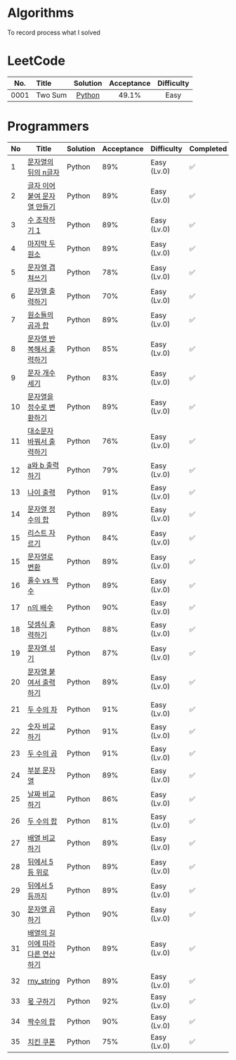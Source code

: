 # Algorithms
To record process what I solved




<!--
 - [X] Summary

|    |  Easy  |  Medium  |  Hard |  Total |
|:--------:|:--------:|:--------:|:--------:|:--------:|
|Optimizing|31|78|43|152|
|Accepted|**287**|**484**|**142**|**913**|
|Total|600|1305|539|2444|
|Perfection Rate|89.2%|83.9%|69.7%|83.4%|
|Completion Rate|47.8%|37.1%|26.3%|37.4%|


| Task 1       | :negative_squared_cross_mark:      |
| Task 2       | :x:|
| Task 3       | :white_check_mark:       |
| Task 3       | :heavy_check_mark:       |
-->

# LeetCode
| No.    |  Title  |  Solution  |  Acceptance |  Difficulty |
|:--------:|:--------------------------------------------------------------|:--------:|:--------:|:--------:|
|0001|Two Sum|[Python](https://github.com/halfrost/LeetCode-Go/tree/master/leetcode/0001.Two-Sum)|49.1%|Easy|



# Programmers
| No | Title | Solution | Acceptance | Difficulty | Completed          |
| -- | ----- | -------- | ---------- | ---------- | ------------------ |
| 1  |[문자열의 뒤의 n글자](https://school.programmers.co.kr/learn/courses/30/lessons/181910)| Python    | 89% | Easy (Lv.0)       | :white_check_mark: |
| 2  |[글자 이어 붙여 문자열 만들기](https://school.programmers.co.kr/learn/courses/30/lessons/181915)| Python    | 89% | Easy (Lv.0)       | :white_check_mark: |
| 3  |[수 조작하기 1](https://school.programmers.co.kr/learn/courses/30/lessons/181926)| Python    | 89% | Easy (Lv.0)       | :white_check_mark: |
| 4  |[마지막 두 원소](https://school.programmers.co.kr/learn/courses/30/lessons/181927)| Python    | 89% | Easy (Lv.0)       | :white_check_mark: |
| 5  |[문자열 겹쳐쓰기](https://school.programmers.co.kr/learn/courses/30/lessons/181943)| Python    | 78% | Easy (Lv.0)       | :white_check_mark: |
| 6  |[문자열 출력하기](https://school.programmers.co.kr/learn/courses/30/lessons/181952)| Python    | 70% | Easy (Lv.0)       | :white_check_mark: |
| 7  |[원소들의 곱과 합](https://school.programmers.co.kr/learn/courses/30/lessons/181929)| Python    | 89% | Easy (Lv.0)       | :white_check_mark: |
| 8  |[문자열 반복해서 출력하기](https://school.programmers.co.kr/learn/courses/30/lessons/181950)| Python    | 85% | Easy (Lv.0)       | :white_check_mark: |
| 9  |[문자 개수 세기](https://school.programmers.co.kr/learn/courses/30/lessons/181902)| Python    | 83% | Easy (Lv.0)       | :white_check_mark: |
| 10 |[문자열을 정수로 변환하기](https://school.programmers.co.kr/learn/courses/30/lessons/181848)| Python    | 89% | Easy (Lv.0)       | :white_check_mark: |
| 11 |[대소문자 바꿔서 출력하기](https://school.programmers.co.kr/learn/courses/30/lessons/181949)| Python    | 76% | Easy (Lv.0)       | :white_check_mark: |
| 12 |[a와 b 출력하기](https://school.programmers.co.kr/learn/courses/30/lessons/181951)| Python    | 79% | Easy (Lv.0)       | :white_check_mark: |
| 13 |[나이 출력](https://school.programmers.co.kr/learn/courses/30/lessons/120820)| Python    | 91% | Easy (Lv.0)      | :white_check_mark: |
| 14 |[문자열 정수의 합](https://school.programmers.co.kr/learn/courses/30/lessons/181849)| Python    | 89% | Easy (Lv.0)      | :white_check_mark: |
| 15 |[리스트 자르기](https://school.programmers.co.kr/learn/courses/30/lessons/181897)| Python    | 84% | Easy (Lv.0)      | :white_check_mark: |
| 15 |[문자열로 변환](https://school.programmers.co.kr/learn/courses/30/lessons/181845)| Python    | 89% | Easy (Lv.0)      | :white_check_mark: |
| 16 |[홀수 vs 짝수](https://school.programmers.co.kr/learn/courses/30/lessons/181887)| Python    | 89% | Easy (Lv.0)      | :white_check_mark: |
| 17 |[n의 배수](https://school.programmers.co.kr/learn/courses/30/lessons/181937)| Python    | 90% | Easy (Lv.0)      | :white_check_mark: |
| 18 |[덧셈식 출력하기](https://school.programmers.co.kr/learn/courses/30/lessons/181947)| Python    | 88% | Easy (Lv.0)      | :white_check_mark: |
| 19 |[문자열 섞기](https://school.programmers.co.kr/learn/courses/30/lessons/181942)| Python    | 87% | Easy (Lv.0)      | :white_check_mark: |
| 20 |[문자열 붙여서 출력하기](https://school.programmers.co.kr/learn/courses/30/lessons/181946)| Python    | 89% | Easy (Lv.0)      | :white_check_mark: |
| 21 |[두 수의 차](https://school.programmers.co.kr/learn/courses/30/lessons/120803)| Python    | 91% | Easy (Lv.0)      | :white_check_mark: |
| 22 |[숫자 비교하기](https://school.programmers.co.kr/learn/courses/30/lessons/120807)| Python    | 91% | Easy (Lv.0)      | :white_check_mark: |
| 23 |[두 수의 곱](https://school.programmers.co.kr/learn/courses/30/lessons/120804)| Python    | 91% | Easy (Lv.0)      | :white_check_mark: |
| 24 |[부분 문자열](https://school.programmers.co.kr/learn/courses/30/lessons/181842)| Python    | 89% | Easy (Lv.0)      | :white_check_mark: |
| 25 |[날짜 비교하기](https://school.programmers.co.kr/learn/courses/30/lessons/181838)| Python    | 86% | Easy (Lv.0)      | :white_check_mark: |
| 26 |[두 수의 합](https://school.programmers.co.kr/learn/courses/30/lessons/181846)| Python    | 81% | Easy (Lv.0)      | :white_check_mark: |
| 27 |[배열 비교하기](https://school.programmers.co.kr/learn/courses/30/lessons/181856)| Python    | 89% | Easy (Lv.0)      | :white_check_mark: |
| 28 |[뒤에서 5등 위로](https://school.programmers.co.kr/learn/courses/30/lessons/181852)| Python    | 89% | Easy (Lv.0)      | :white_check_mark: |
| 29 |[뒤에서 5등까지](https://school.programmers.co.kr/learn/courses/30/lessons/181853)| Python    | 89% | Easy (Lv.0)      | :white_check_mark: |
| 30 |[문자열 곱하기](https://school.programmers.co.kr/learn/courses/30/lessons/181940)| Python    | 90% | Easy (Lv.0)      | :white_check_mark: |
| 31 |[배열의 길이에 따라 다른 연산하기](https://school.programmers.co.kr/learn/courses/30/lessons/181854)| Python    | 89% | Easy (Lv.0)      | :white_check_mark: |
| 32 |[rny_string](https://school.programmers.co.kr/learn/courses/30/lessons/181863)| Python    | 89% | Easy (Lv.0)      | :white_check_mark: |
| 33 |[몫 구하기](https://school.programmers.co.kr/learn/courses/30/lessons/120805)| Python    | 92% | Easy (Lv.0)      | :white_check_mark: |
| 34 |[짝수의 합](https://school.programmers.co.kr/learn/courses/30/lessons/120831)| Python    | 90% | Easy (Lv.0)      | :white_check_mark: |
| 35 |[치킨 쿠폰](https://school.programmers.co.kr/learn/courses/30/lessons/120884)| Python    | 75% | Easy (Lv.0)      | :white_check_mark: |



